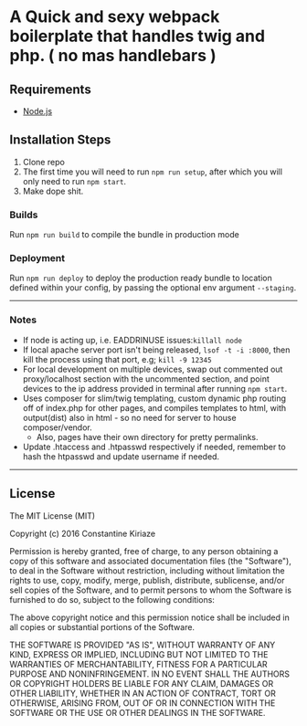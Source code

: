 # A Quick and sexy webpack boilerplate that handles twig and php. ( no mas handlebars )

## Requirements

* [Node.js](http://nodejs.org/)

## Installation Steps

1. Clone repo
2. The first time you will need to run `npm run setup`, after which you will only need to run `npm start`.
3. Make dope shit.

### Builds
Run `npm run build` to compile the bundle in production mode

### Deployment
Run `npm run deploy` to deploy the production ready bundle to location defined within your config, by passing the optional env argument `--staging`.

---

### Notes

- If node is acting up, i.e. EADDRINUSE issues:`killall node`
- If local apache server port isn't being released, `lsof -t -i :8000`, then kill the process using that port, e.g; `kill -9 12345`
- For local development on multiple devices, swap out commented out proxy/localhost section with the uncommented section, and point devices to the ip address provided in terminal after running `npm start`.
- Uses composer for slim/twig templating, custom dynamic php routing off of index.php for other pages, and compiles templates to html, with output(dist) also in html - so no need for server to house composer/vendor.
	- Also, pages have their own directory for pretty permalinks.
- Update .htaccess and .htpasswd respectively if needed, remember to hash the htpasswd and update username if needed.
---

## License

The MIT License (MIT)

Copyright (c) 2016 Constantine Kiriaze

Permission is hereby granted, free of charge, to any person obtaining a copy of this software and associated documentation files (the "Software"), to deal in the Software without restriction, including without limitation the rights to use, copy, modify, merge, publish, distribute, sublicense, and/or sell copies of the Software, and to permit persons to whom the Software is furnished to do so, subject to the following conditions:

The above copyright notice and this permission notice shall be included in all copies or substantial portions of the Software.

THE SOFTWARE IS PROVIDED "AS IS", WITHOUT WARRANTY OF ANY KIND, EXPRESS OR IMPLIED, INCLUDING BUT NOT LIMITED TO THE WARRANTIES OF MERCHANTABILITY, FITNESS FOR A PARTICULAR PURPOSE AND NONINFRINGEMENT. IN NO EVENT SHALL THE AUTHORS OR COPYRIGHT HOLDERS BE LIABLE FOR ANY CLAIM, DAMAGES OR OTHER LIABILITY, WHETHER IN AN ACTION OF CONTRACT, TORT OR OTHERWISE, ARISING FROM, OUT OF OR IN CONNECTION WITH THE SOFTWARE OR THE USE OR OTHER DEALINGS IN THE SOFTWARE.

